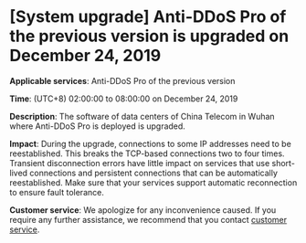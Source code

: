 # \[System upgrade\] Anti-DDoS Pro of the previous version is upgraded on December 24, 2019

**Applicable services**: Anti-DDoS Pro of the previous version

**Time**: \(UTC+8\) 02:00:00 to 08:00:00 on December 24, 2019

**Description**: The software of data centers of China Telecom in Wuhan where Anti-DDoS Pro is deployed is upgraded.

**Impact**: During the upgrade, connections to some IP addresses need to be reestablished. This breaks the TCP-based connections two to four times. Transient disconnection errors have little impact on services that use short-lived connections and persistent connections that can be automatically reestablished. Make sure that your services support automatic reconnection to ensure fault tolerance.

**Customer service**: We apologize for any inconvenience caused. If you require any further assistance, we recommend that you contact [customer service](https://www.aliyun.com/contact?from=announcement).

